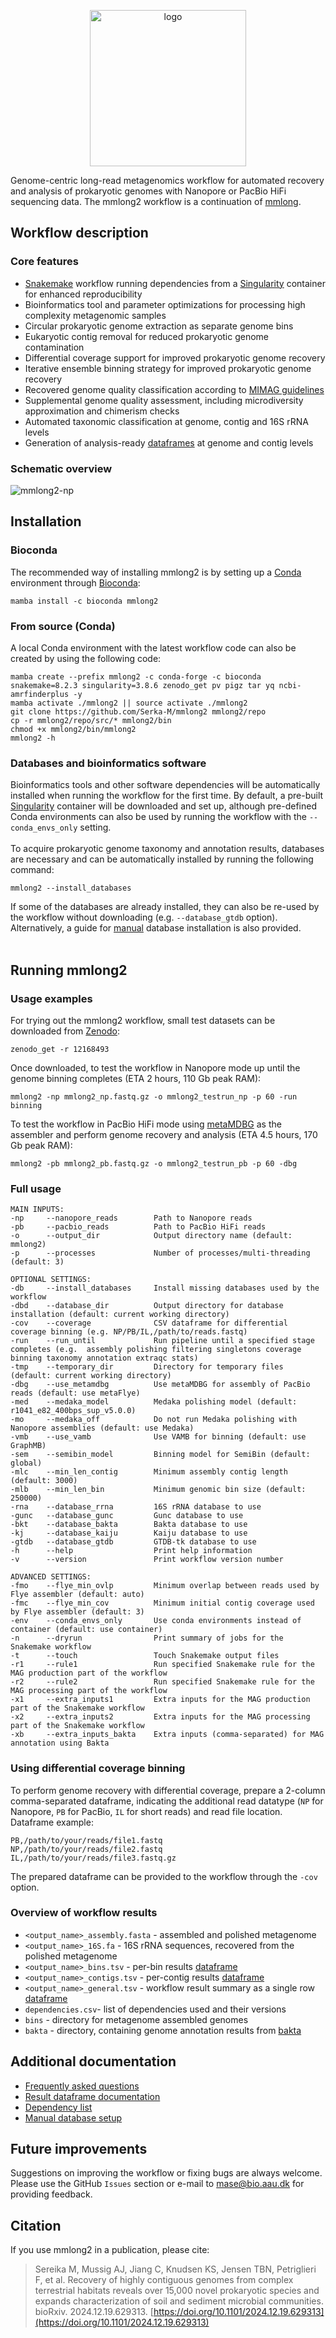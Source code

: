 <p align="center">
<img align="center" width="250" height="250" src="msc/mmlong2-logo.png" alt="logo" style="zoom:100%;" />
</p>

Genome-centric long-read metagenomics workflow for automated recovery and analysis of prokaryotic genomes with Nanopore or PacBio HiFi sequencing data.
The mmlong2 workflow is a continuation of [mmlong](https://github.com/SorenKarst/mmlong).
<br/>

## Workflow description
### Core features
* [Snakemake](https://snakemake.readthedocs.io) workflow running dependencies from a [Singularity](https://docs.sylabs.io/guides/latest/user-guide/) container for enhanced reproducibility
* Bioinformatics tool and parameter optimizations for processing high complexity metagenomic samples
* Circular prokaryotic genome extraction as separate genome bins
* Eukaryotic contig removal for reduced prokaryotic genome contamination
* Differential coverage support for improved prokaryotic genome recovery
* Iterative ensemble binning strategy for improved prokaryotic genome recovery
* Recovered genome quality classification according to [MIMAG guidelines](https://www.nature.com/articles/nbt.3893)
* Supplemental genome quality assessment, including microdiversity approximation and chimerism checks
* Automated taxonomic classification at genome, contig and 16S rRNA levels
* Generation of analysis-ready [dataframes](msc/mmlong2-dfs.md) at genome and contig levels

### Schematic overview
<img src="msc/mmlong2-np-wf.png" alt="mmlong2-np" style="zoom:100%;" />

## Installation
### Bioconda
The recommended way of installing mmlong2 is by setting up a [Conda](https://docs.conda.io/projects/conda/en/latest/user-guide/install/linux.html) environment through [Bioconda](https://bioconda.github.io/):
```
mamba install -c bioconda mmlong2
```

### From source (Conda) 
A local Conda environment with the latest workflow code can also be created by using the following code:
```
mamba create --prefix mmlong2 -c conda-forge -c bioconda snakemake=8.2.3 singularity=3.8.6 zenodo_get pv pigz tar yq ncbi-amrfinderplus -y
mamba activate ./mmlong2 || source activate ./mmlong2
git clone https://github.com/Serka-M/mmlong2 mmlong2/repo
cp -r mmlong2/repo/src/* mmlong2/bin
chmod +x mmlong2/bin/mmlong2
mmlong2 -h 
```

### Databases and bioinformatics software
Bioinformatics tools and other software dependencies will be automatically installed when running the workflow for the first time.
By default, a pre-built [Singularity](https://docs.sylabs.io/guides/latest/user-guide/) container will be downloaded and set up, although pre-defined Conda environments can also be used by running the workflow with the `--conda_envs_only` setting.
<br/><br/>
To acquire prokaryotic genome taxonomy and annotation results, databases are necessary and can be automatically installed by running the following command:
```
mmlong2 --install_databases
```
If some of the databases are already installed, they can also be re-used by the workflow without downloading (e.g. `--database_gtdb` option). Alternatively, a guide for [manual](msc/mmlong2-db.md) database installation is also provided.
<br/><br/>

## Running mmlong2
### Usage examples
For trying out the mmlong2 workflow, small test datasets can be downloaded from [Zenodo](https://zenodo.org/records/12168493):
```
zenodo_get -r 12168493
```

Once downloaded, to test the workflow in Nanopore mode up until the genome binning completes (ETA 2 hours, 110 Gb peak RAM):
```
mmlong2 -np mmlong2_np.fastq.gz -o mmlong2_testrun_np -p 60 -run binning
```

To test the workflow in PacBio HiFi mode using [metaMDBG](https://www.nature.com/articles/s41587-023-01983-6) as the assembler and perform genome recovery and analysis (ETA 4.5 hours, 170 Gb peak RAM):
```
mmlong2 -pb mmlong2_pb.fastq.gz -o mmlong2_testrun_pb -p 60 -dbg
```

### Full usage
```
MAIN INPUTS:
-np     --nanopore_reads        Path to Nanopore reads
-pb     --pacbio_reads          Path to PacBio HiFi reads
-o      --output_dir            Output directory name (default: mmlong2)
-p      --processes             Number of processes/multi-threading (default: 3)

OPTIONAL SETTINGS:
-db     --install_databases     Install missing databases used by the workflow
-dbd    --database_dir          Output directory for database installation (default: current working directory)
-cov    --coverage              CSV dataframe for differential coverage binning (e.g. NP/PB/IL,/path/to/reads.fastq)
-run    --run_until             Run pipeline until a specified stage completes (e.g.  assembly polishing filtering singletons coverage binning taxonomy annotation extraqc stats)
-tmp    --temporary_dir         Directory for temporary files (default: current working directory)
-dbg    --use_metamdbg          Use metaMDBG for assembly of PacBio reads (default: use metaFlye)
-med    --medaka_model          Medaka polishing model (default: r1041_e82_400bps_sup_v5.0.0)
-mo     --medaka_off            Do not run Medaka polishing with Nanopore assemblies (default: use Medaka)
-vmb    --use_vamb              Use VAMB for binning (default: use GraphMB)
-sem    --semibin_model         Binning model for SemiBin (default: global)
-mlc    --min_len_contig        Minimum assembly contig length (default: 3000)
-mlb    --min_len_bin           Minimum genomic bin size (default: 250000)
-rna    --database_rrna         16S rRNA database to use
-gunc   --database_gunc         Gunc database to use
-bkt    --database_bakta        Bakta database to use
-kj     --database_kaiju        Kaiju database to use
-gtdb   --database_gtdb         GTDB-tk database to use
-h      --help                  Print help information
-v      --version               Print workflow version number

ADVANCED SETTINGS:
-fmo    --flye_min_ovlp         Minimum overlap between reads used by Flye assembler (default: auto)
-fmc    --flye_min_cov          Minimum initial contig coverage used by Flye assembler (default: 3)
-env    --conda_envs_only       Use conda environments instead of container (default: use container)
-n      --dryrun                Print summary of jobs for the Snakemake workflow
-t      --touch                 Touch Snakemake output files
-r1     --rule1                 Run specified Snakemake rule for the MAG production part of the workflow
-r2     --rule2                 Run specified Snakemake rule for the MAG processing part of the workflow
-x1     --extra_inputs1         Extra inputs for the MAG production part of the Snakemake workflow
-x2     --extra_inputs2         Extra inputs for the MAG processing part of the Snakemake workflow
-xb     --extra_inputs_bakta    Extra inputs (comma-separated) for MAG annotation using Bakta
```

### Using differential coverage binning
To perform genome recovery with differential coverage, prepare a 2-column comma-separated dataframe, indicating the additional read datatype (`NP` for Nanopore, `PB` for PacBio, `IL` for short reads) and read file location.<br/>
Dataframe example:
```
PB,/path/to/your/reads/file1.fastq
NP,/path/to/your/reads/file2.fastq
IL,/path/to/your/reads/file3.fastq.gz
```
The prepared dataframe can be provided to the workflow through the `-cov` option.

### Overview of workflow results
* `<output_name>_assembly.fasta` - assembled and polished metagenome
* `<output_name>_16S.fa` - 16S rRNA sequences, recovered from the polished metagenome
* `<output_name>_bins.tsv` - per-bin results [dataframe](msc/mmlong2-dfs.md#output_name_binstsv)
* `<output_name>_contigs.tsv` - per-contig results [dataframe](msc/mmlong2-dfs.md#output_name_contigstsv)
* `<output_name>_general.tsv` - workflow result summary as a single row [dataframe](msc/mmlong2-dfs.md#output_name_generaltsv)
* `dependencies.csv`- list of dependencies used and their versions
* `bins` - directory for metagenome assembled genomes
* `bakta` - directory, containing genome annotation results from [bakta](https://github.com/oschwengers/bakta)

## Additional documentation
* [Frequently asked questions](msc/mmlong2-faq.md)
* [Result dataframe documentation](msc/mmlong2-dfs.md)
* [Dependency list](msc/mmlong2-dep.md)
* [Manual database setup](msc/mmlong2-db.md)

## Future improvements
Suggestions on improving the workflow or fixing bugs are always welcome.<br/>
Please use the GitHub `Issues` section or e-mail to mase@bio.aau.dk for providing feedback.

## Citation
If you use mmlong2 in a publication, please cite:
> Sereika M, Mussig AJ, Jiang C, Knudsen KS, Jensen TBN, Petriglieri F, et al. Recovery of highly contiguous genomes from complex terrestrial habitats reveals over 15,000 novel prokaryotic species and expands characterization of soil and sediment microbial communities. bioRxiv. 2024.12.19.629313. [https://doi.org/10.1101/2024.12.19.629313](https://doi.org/10.1101/2024.12.19.629313)

[//]: # (Written by Mantas Sereika)
